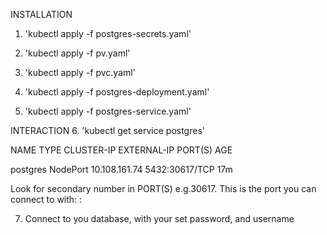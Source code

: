 INSTALLATION
1. 'kubectl apply -f postgres-secrets.yaml' 

2. 'kubectl apply -f pv.yaml' 

3. 'kubectl apply -f pvc.yaml' 

4. 'kubectl apply -f postgres-deployment.yaml' 

5. 'kubectl apply -f postgres-service.yaml'

INTERACTION
6. 'kubectl get service postgres'

NAME       TYPE       CLUSTER-IP      EXTERNAL-IP   PORT(S)          AGE

postgres   NodePort   10.108.161.74   <none>        5432:30617/TCP   17m

Look for secondary number in PORT(S) e.g.30617. This is the port you can connect to with: <Cluster IP>:<Node port>

7. Connect to you database, with your set password, and username